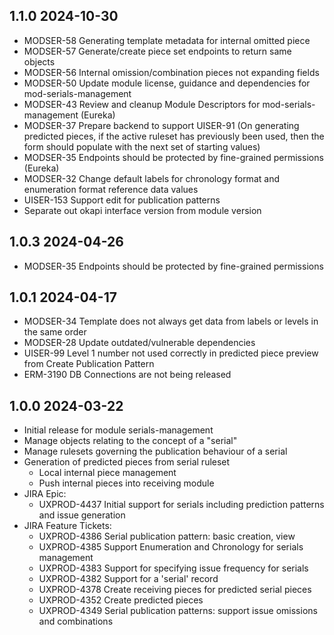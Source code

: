 ## 1.1.0 2024-10-30
  * MODSER-58 Generating template metadata for internal omitted piece
  * MODSER-57 Generate/create piece set endpoints to return same objects
  * MODSER-56 Internal omission/combination pieces not expanding fields
  * MODSER-50 Update module license, guidance and dependencies for mod-serials-management
  * MODSER-43 Review and cleanup Module Descriptors for mod-serials-management (Eureka)
  * MODSER-37 Prepare backend to support UISER-91 (On generating predicted pieces, if the active ruleset has previously been used, then the form should populate with the next set of starting values)
  * MODSER-35 Endpoints should be protected by fine-grained permissions (Eureka)
  * MODSER-32 Change default labels for chronology format and enumeration format reference data values
  * UISER-153 Support edit for publication patterns
  * Separate out okapi interface version from module version

## 1.0.3 2024-04-26
  * MODSER-35 Endpoints should be protected by fine-grained permissions

## 1.0.1 2024-04-17
  * MODSER-34 Template does not always get data from labels or levels in the same order
  * MODSER-28 Update outdated/vulnerable dependencies
  * UISER-99 Level 1 number not used correctly in predicted piece preview from Create Publication Pattern
  * ERM-3190 DB Connections are not being released

## 1.0.0 2024-03-22
  * Initial release for module serials-management
  * Manage objects relating to the concept of a "serial"
  * Manage rulesets governing the publication behaviour of a serial
  * Generation of predicted pieces from serial ruleset
    * Local internal piece management
    * Push internal pieces into receiving module
  * JIRA Epic:
    * UXPROD-4437	Initial support for serials including prediction patterns and issue generation
  * JIRA Feature Tickets:
    * UXPROD-4386	Serial publication pattern: basic creation, view
    * UXPROD-4385	Support Enumeration and Chronology for serials management
    * UXPROD-4383	Support for specifying issue frequency for serials
    * UXPROD-4382	Support for a 'serial' record
    * UXPROD-4378	Create receiving pieces for predicted serial pieces
    * UXPROD-4352	Create predicted pieces
    * UXPROD-4349	Serial publication patterns: support issue omissions and combinations
